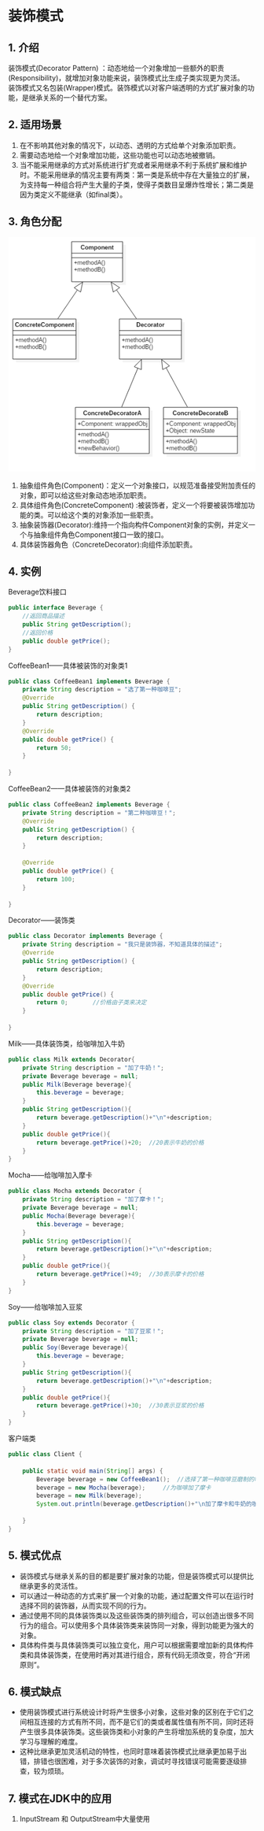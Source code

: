 # 装饰模式
## 1. 介绍
装饰模式(Decorator Pattern) ：动态地给一个对象增加一些额外的职责(Responsibility)，就增加对象功能来说，装饰模式比生成子类实现更为灵活。  
装饰模式又名包装(Wrapper)模式。装饰模式以对客户端透明的方式扩展对象的功能，是继承关系的一个替代方案。  

## 2. 适用场景
1. 在不影响其他对象的情况下，以动态、透明的方式给单个对象添加职责。  
2. 需要动态地给一个对象增加功能，这些功能也可以动态地被撤销。  
3. 当不能采用继承的方式对系统进行扩充或者采用继承不利于系统扩展和维护时。不能采用继承的情况主要有两类：第一类是系统中存在大量独立的扩展，为支持每一种组合将产生大量的子类，使得子类数目呈爆炸性增长；第二类是因为类定义不能继承（如final类）。  

## 3. 角色分配
![](https://github.com/guicaivip/java-GOF/blob/master/%E7%BB%93%E6%9E%84%E5%9E%8B%E6%A8%A1%E5%BC%8F/%E8%A3%85%E9%A5%B0%E6%A8%A1%E5%BC%8F/%E8%A3%85%E9%A5%B0%E5%99%A8%E6%A8%A1%E5%BC%8F.jpg)
1. 抽象组件角色(Component)：定义一个对象接口，以规范准备接受附加责任的对象，即可以给这些对象动态地添加职责。  
2. 具体组件角色(ConcreteComponent) :被装饰者，定义一个将要被装饰增加功能的类。可以给这个类的对象添加一些职责。  
3. 抽象装饰器(Decorator):维持一个指向构件Component对象的实例，并定义一个与抽象组件角色Component接口一致的接口。  
4. 具体装饰器角色（ConcreteDecorator):向组件添加职责。  

## 4. 实例
Beverage饮料接口
```java
public interface Beverage {
	//返回商品描述
	public String getDescription();
	//返回价格
	public double getPrice();
}
```

CoffeeBean1——具体被装饰的对象类1
```java
public class CoffeeBean1 implements Beverage {
	private String description = "选了第一种咖啡豆";
	@Override
	public String getDescription() {
		return description;
	}
	@Override
	public double getPrice() {
		return 50;
	}
 
}
```

CoffeeBean2——具体被装饰的对象类2
```java
public class CoffeeBean2 implements Beverage {
	private String description = "第二种咖啡豆！";
	@Override
	public String getDescription() {
		return description;
	}
 
	@Override
	public double getPrice() {
		return 100;
	}
 
}
```

Decorator——装饰类
```java
public class Decorator implements Beverage {
	private String description = "我只是装饰器，不知道具体的描述";
	@Override
	public String getDescription() {
		return description;
	}
	@Override
	public double getPrice() {
		return 0;		//价格由子类来决定
	}
 
}
```

Milk——具体装饰类，给咖啡加入牛奶
```java
public class Milk extends Decorator{
	private String description = "加了牛奶！";
	private Beverage beverage = null;
	public Milk(Beverage beverage){
		this.beverage = beverage;
	}
	public String getDescription(){
		return beverage.getDescription()+"\n"+description;
	}
	public double getPrice(){
		return beverage.getPrice()+20;	//20表示牛奶的价格
	}
}
```

Mocha——给咖啡加入摩卡
```java
public class Mocha extends Decorator {
	private String description = "加了摩卡！";
	private Beverage beverage = null;
	public Mocha(Beverage beverage){
		this.beverage = beverage;
	}
	public String getDescription(){
		return beverage.getDescription()+"\n"+description;
	}
	public double getPrice(){
		return beverage.getPrice()+49;	//30表示摩卡的价格
	}
}
```

Soy——给咖啡加入豆浆
```java
public class Soy extends Decorator {
	private String description = "加了豆浆！";
	private Beverage beverage = null;
	public Soy(Beverage beverage){
		this.beverage = beverage;
	}
	public String getDescription(){
		return beverage.getDescription()+"\n"+description;
	}
	public double getPrice(){
		return beverage.getPrice()+30;	//30表示豆浆的价格
	}
}
```

客户端类
```java
public class Client {
 
	public static void main(String[] args) {
		Beverage beverage = new CoffeeBean1();	//选择了第一种咖啡豆磨制的咖啡
		beverage = new Mocha(beverage);		//为咖啡加了摩卡
		beverage = new Milk(beverage);
		System.out.println(beverage.getDescription()+"\n加了摩卡和牛奶的咖啡价格："+beverage.getPrice());
		
	}
}
```

## 5. 模式优点
* 装饰模式与继承关系的目的都是要扩展对象的功能，但是装饰模式可以提供比继承更多的灵活性。  
* 可以通过一种动态的方式来扩展一个对象的功能，通过配置文件可以在运行时选择不同的装饰器，从而实现不同的行为。  
* 通过使用不同的具体装饰类以及这些装饰类的排列组合，可以创造出很多不同行为的组合。可以使用多个具体装饰类来装饰同一对象，得到功能更为强大的对象。  
* 具体构件类与具体装饰类可以独立变化，用户可以根据需要增加新的具体构件类和具体装饰类，在使用时再对其进行组合，原有代码无须改变，符合“开闭原则”。  

## 6. 模式缺点
* 使用装饰模式进行系统设计时将产生很多小对象，这些对象的区别在于它们之间相互连接的方式有所不同，而不是它们的类或者属性值有所不同，同时还将产生很多具体装饰类。这些装饰类和小对象的产生将增加系统的复杂度，加大学习与理解的难度。  
* 这种比继承更加灵活机动的特性，也同时意味着装饰模式比继承更加易于出错，排错也很困难，对于多次装饰的对象，调试时寻找错误可能需要逐级排查，较为烦琐。  

## 7. 模式在JDK中的应用
1. InputStream 和 OutputStream中大量使用